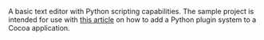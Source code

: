 A basic text editor with Python scripting capabilities. The sample project is intended for use with [this article](http://www.informit.com/blogs/blog.aspx?uk=Ask-Big-Nerd-Ranch-Adding-Python-Scripting-to-Cocoa-apps) on how to add a Python plugin system to a Cocoa application.